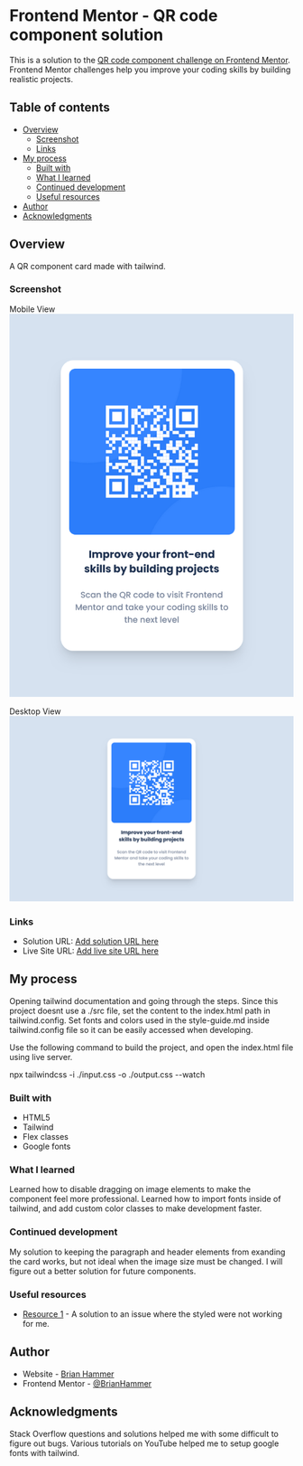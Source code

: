 # Frontend Mentor - QR code component solution

This is a solution to the [QR code component challenge on Frontend Mentor](https://www.frontendmentor.io/challenges/qr-code-component-iux_sIO_H). Frontend Mentor challenges help you improve your coding skills by building realistic projects.

## Table of contents

- [Overview](#overview)
  - [Screenshot](#screenshot)
  - [Links](#links)
- [My process](#my-process)
  - [Built with](#built-with)
  - [What I learned](#what-i-learned)
  - [Continued development](#continued-development)
  - [Useful resources](#useful-resources)
- [Author](#author)
- [Acknowledgments](#acknowledgments)

## Overview

A QR component card made with tailwind.

### Screenshot

Mobile View
![](./screenshots/mobile.png)

Desktop View
![](./screenshots/desktop.png)

### Links

- Solution URL: [Add solution URL here](TO_BE_ADDED)
- Live Site URL: [Add live site URL here](https://brianhammer.github.io/qr-component/)

## My process

Opening tailwind documentation and going through the steps. Since this project doesnt use a ./src file, set the content to the index.html path in tailwind.config. Set fonts and colors used in the style-guide.md inside tailwind.config file so it can be easily accessed when developing.

Use the following command to build the project, and open the index.html file using live server.

npx tailwindcss -i ./input.css -o ./output.css --watch

### Built with

- HTML5
- Tailwind
- Flex classes
- Google fonts

### What I learned

Learned how to disable dragging on image elements to make the component feel more professional. Learned how to import fonts inside of tailwind, and add custom color classes to make development faster.

### Continued development

My solution to keeping the paragraph and header elements from exanding the card works, but not ideal when the image size must be changed. I will figure out a better solution for future components.

### Useful resources

- [Resource 1](https://stackoverflow.com/questions/70577297/tailwind-class-is-not-working-after-installed) - A solution to an issue where the styled were not working for me.

## Author

- Website - [Brian Hammer](TO_BE_ADDED)
- Frontend Mentor - [@BrianHammer](https://www.frontendmentor.io/profile/BrianHammer)

## Acknowledgments

Stack Overflow questions and solutions helped me with some difficult to figure out bugs. Various tutorials on YouTube helped me to setup google fonts with tailwind.
